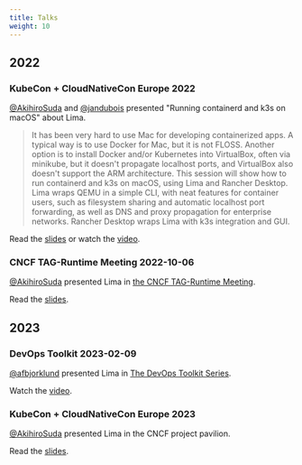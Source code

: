 ```yaml
---
title: Talks
weight: 10
---
```


## 2022
### KubeCon + CloudNativeCon Europe 2022

[@AkihiroSuda](https://github.com/AkihiroSuda) and [@jandubois](https://github.com/jandubois) presented "Running containerd and k3s on macOS" about Lima.

> It has been very hard to use Mac for developing containerized apps. A typical way is to use Docker for Mac, but it is not FLOSS. Another option is to install Docker and/or Kubernetes into VirtualBox, often via minikube, but it doesn't propagate localhost ports, and VirtualBox also doesn't support the ARM architecture. This session will show how to run containerd and k3s on macOS, using Lima and Rancher Desktop. Lima wraps QEMU in a simple CLI, with neat features for container users, such as filesystem sharing and automatic localhost port forwarding, as well as DNS and proxy propagation for enterprise networks. Rancher Desktop wraps Lima with k3s integration and GUI.

Read the [slides](https://static.sched.com/hosted_files/kccnceu2022/5f/lima.pdf) or watch the [video](https://www.youtube.com/watch?v=g5GCsbjkzRM).

### CNCF TAG-Runtime Meeting 2022-10-06

[@AkihiroSuda](https://github.com/AkihiroSuda) presented Lima in [the CNCF TAG-Runtime Meeting](https://github.com/cncf/tag-runtime).

Read the [slides](https://www.slideshare.net/AkihiroSuda/cncf-tagruntime-20221006-limapdf).

## 2023
### DevOps Toolkit 2023-02-09

[@afbjorklund](https://github.com/afbjorklund) presented Lima in [The DevOps Toolkit Series](https://www.devopstoolkitseries.com/).

Watch the [video](https://www.youtube.com/watch?v=GDInFocQJTU).

### KubeCon + CloudNativeCon Europe 2023

[@AkihiroSuda](https://github.com/AkihiroSuda) presented Lima in the CNCF project pavilion.

Read the [slides](https://www.slideshare.net/AkihiroSuda/kubeconeu2023-lima-pavilion).

